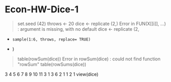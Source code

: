# Econ-HW-Dice-1
> set.seed (42)
> throws <- 20
> dice <- replicate (2,)
Error in FUN(X[[i]], ...) : argument is missing, with no default
> dice <- replicate (2,
+     sample(1:6, throws, replace= TRUE)
+ )
> table(rowSum(dice))
Error in rowSum(dice) : could not find function "rowSum"
> table(rowSums(dice))

 3  4  5  6  7  8  9 10 11 
 3  1  3  6  2  1  1  2  1 
 view(dice)
 
